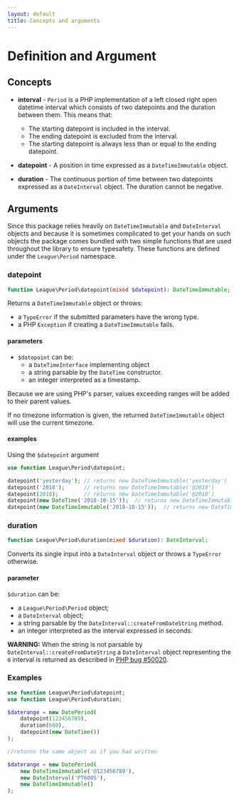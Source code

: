```yaml
---
layout: default
title: Concepts and arguments
---
```


# Definition and Argument

## Concepts

- **interval** - `Period` is a PHP implementation of a left closed right open datetime interval which consists of two datepoints and the duration between them. This means that:

    - The starting datepoint is included in the interval.
    - The ending datepoint is excluded from the interval.
    - The starting datepoint is always less than or equal to the ending datepoint.

- **datepoint** - A position in time expressed as a `DateTimeImmutable` object.

- **duration** - The continuous portion of time between two datepoints expressed as a `DateInterval` object. The duration cannot be negative.

## Arguments

Since this package relies heavily on `DateTimeImmutable` and `DateInterval` objects and because it is sometimes complicated to get your hands on such objects the package comes bundled with two simple functions that are used throughout the library to ensure typesafety. These functions are defined under the `League\Period` namespace.

### datepoint

~~~php
function League\Period\datepoint(mixed $datepoint): DateTimeImmutable;
~~~

Returns a `DateTimeImmutable` object or throws:

- a `TypeError` if the submitted parameters have the wrong type.
- a PHP `Exception` if creating a `DateTimeImmutable` fails.

#### parameters

- `$datepoint` can be:
    - a `DateTimeInterface` implementing object
    - a string parsable by the `DateTime` constructor.
    - an integer interpreted as a timestamp.

<p class="message-info">Because we are using PHP's parser, values exceeding ranges will be added to their parent values.</p>

<p class="message-info">If no timezone information is given, the returned <code>DateTimeImmutable</code> object will use the current timezone.</p>

#### examples

Using the `$datepoint` argument

~~~php
use function League\Period\datepoint;

datepoint('yesterday'); // returns new DateTimeImmutable('yesterday')
datepoint('2018');      // returns new DateTimeImmutable('@2018')
datepoint(2018);        // returns new DateTimeImmutable('@2018')
datepoint(new DateTime('2018-10-15'));  // returns new DateTimeImmutable('2018-10-15')
datepoint(new DateTimeImmutable('2018-10-15'));  // returns new DateTimeImmutable('2018-10-15')
~~~

### duration

~~~php
function League\Period\duration(mixed $duration): DateInterval;
~~~

Converts its single input into a `DateInterval` object or throws a `TypeError` otherwise.

#### parameter

`$duration` can be:

- a `League\Period\Period` object;
- a `DateInterval` object;
- a string parsable by the `DateInterval::createFromDateString` method.
- an integer interpreted as the interval expressed in seconds.

<p class="message-warning"><strong>WARNING:</strong> When the string is not parsable by <code>DateInterval::createFromDateString</code> a <code>DateInterval</code> object representing the <code>0</code> interval is returned as described in <a href="https://bugs.php.net/bug.php?id=50020">PHP bug #50020</a>.</p>

### Examples

~~~php
use function League\Period\datepoint;
use function League\Period\duration;

$daterange = new DatePeriod(
    datepoint(123456789),
    duration(600),
    datepoint(new DateTime())
);

//returns the same object as if you had written

$daterange = new DatePeriod(
    new DateTimeImmutable('@123456789'),
    new DateInterval('PT600S'),
    new DateTimeImmutable()
);
~~~